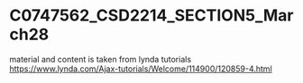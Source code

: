 # C0747562_CSD2214_SECTION5_March28

material and content is taken from lynda tutorials
https://www.lynda.com/Ajax-tutorials/Welcome/114900/120859-4.html
